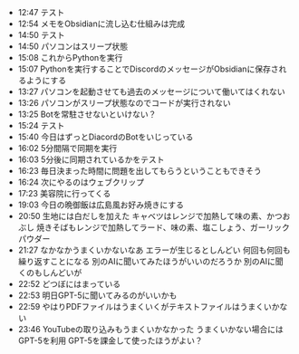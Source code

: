 - 12:47 テスト
- 12:54 メモをObsidianに流し込む仕組みは完成
- 14:50 テスト
- 14:50 パソコンはスリープ状態
- 15:08 これからPythonを実行
- 15:07 Pythonを実行することでDiscordのメッセージがObsidianに保存されるようにする
- 13:27 パソコンを起動させても過去のメッセージについて働いてはくれない
- 13:26 パソコンがスリープ状態なのでコードが実行されない
- 13:25 Botを常駐させないといけない？
- 15:24 テスト
- 15:40 今日はずっとDiacordのBotをいじっている
- 16:02 5分間隔で同期を実行
- 16:03 5分後に同期されているかをテスト
- 16:23 毎日決まった時間に問題を出してもらうということもできそう
- 16:24 次にやるのはウェブクリップ
- 17:23 美容院に行ってくる
- 19:03 今日の晩御飯は広島風お好み焼きにする
- 20:50 生地には白だしを加えた
キャベツはレンジで加熱して味の素、かつおぶし
焼きそばもレンジで加熱してラード、味の素、塩こしょう、ガーリックパウダー
- 21:27 なかなかうまくいかないなあ
エラーが生じるとしんどい
何回も何回も繰り返すことになる
別のAIに聞いてみたほうがいいのだろうか
別のAIに聞くのもしんどいが
- 22:52 どつぼにはまっている
- 22:53 明日GPT-5に聞いてみるのがいいかも
- 22:59 やはりPDFファイルはうまくいくがテキストファイルはうまくいかない
- 23:46 YouTubeの取り込みもうまくいかなかった
うまくいかない場合にはGPT-5を利用
GPT-5を課金して使ったほうがよい？
